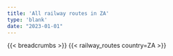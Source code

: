 ```yaml
---
title: 'All railway routes in ZA'
type: 'blank'
date: "2023-01-01"
---
```


{{< breadcrumbs >}}
{{< railway_routes country=ZA >}}
